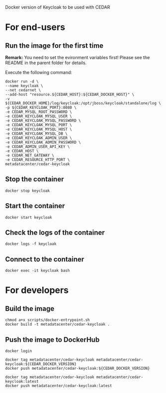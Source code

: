 Docker version of Keycloak to be used with CEDAR

# For end-users

## Run the image for the first time

**Remark:** You need to set the evironment variables first! Please see the README in the parent folder for details.

Execute the following command:

````
docker run -d \
--name keycloak \
--net cedarnet \
--add-host "resource.${CEDAR_HOST}:${CEDAR_DOCKER_HOST}" \
-v ${CEDAR_DOCKER_HOME}/log/keycloak:/opt/jboss/keycloak/standalone/log \
-p ${CEDAR_KEYCLOAK_PORT}:8080 \
-e CEDAR_MYSQL_ROOT_PASSWORD \
-e CEDAR_KEYCLOAK_MYSQL_USER \
-e CEDAR_KEYCLOAK_MYSQL_PASSWORD \
-e CEDAR_KEYCLOAK_MYSQL_PORT \
-e CEDAR_KEYCLOAK_MYSQL_HOST \
-e CEDAR_KEYCLOAK_MYSQL_DB \
-e CEDAR_KEYCLOAK_ADMIN_USER \
-e CEDAR_KEYCLOAK_ADMIN_PASSWORD \
-e CEDAR_ADMIN_USER_API_KEY \
-e CEDAR_HOST \
-e CEDAR_NET_GATEWAY \
-e CEDAR_RESOURCE_HTTP_PORT \
metadatacenter/cedar-keycloak
````

## Stop the container

    docker stop keycloak

## Start the container

    docker start keycloak

## Check the logs of the container

    docker logs -f keycloak

## Connect to the container

    docker exec -it keycloak bash

# For developers

## Build the image

````
chmod a+x scripts/docker-entrypoint.sh
docker build -t metadatacenter/cedar-keycloak .
````

## Push the image to DockerHub

````
docker login

docker tag metadatacenter/cedar-keycloak metadatacenter/cedar-keycloak:${CEDAR_DOCKER_VERSION}
docker push metadatacenter/cedar-keycloak:${CEDAR_DOCKER_VERSION}

docker tag metadatacenter/cedar-keycloak metadatacenter/cedar-keycloak:latest
docker push metadatacenter/cedar-keycloak:latest
````